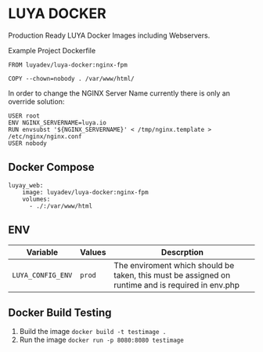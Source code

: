 # LUYA DOCKER

Production Ready LUYA Docker Images including Webservers.

Example Project Dockerfile

```
FROM luyadev/luya-docker:nginx-fpm

COPY --chown=nobody . /var/www/html/
```

In order to change the NGINX Server Name currently there is only an override solution:

```
USER root
ENV NGINX_SERVERNAME=luya.io
RUN envsubst '${NGINX_SERVERNAME}' < /tmp/nginx.template > /etc/nginx/nginx.conf
USER nobody
```

## Docker Compose

```
luyay_web:
    image: luyadev/luya-docker:nginx-fpm
    volumes:
      - ./:/var/www/html
```

## ENV

|Variable|Values|Descrption|
|--------|------|----------|
|`LUYA_CONFIG_ENV`|`prod`|The enviroment which should be taken, this must be assigned on runtime and is required in env.php

## Docker Build Testing

1. Build the image `docker build -t testimage .`
2. Run the image `docker run -p 8080:8080 testimage`
